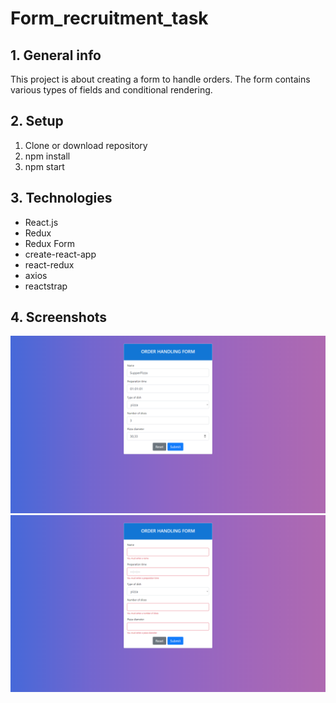 # Form_recruitment_task 

## 1. General info
This project is about creating a form to handle orders. The form contains various types of fields and conditional rendering.
## 2. Setup
 1. Clone or download repository
 2. npm install
 3. npm start
 
## 3. Technologies
* React.js
* Redux
* Redux Form
* create-react-app
* react-redux
* axios
* reactstrap

## 4. Screenshots
![First](./screenshots/1.png)
![Second](./screenshots/2.png)


